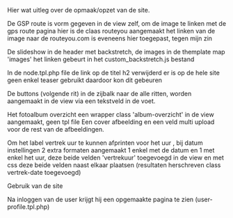 Hier wat uitleg over de opmaak/opzet van de site.

De GSP route is vorm gegeven in de view zelf, om de image te linken met de gps route pagina
    hier is de claas routeyou aangemaakt
    het linken van de image naar de routeyou.com is eveneens hier toegepast, tegen mijn zin

De slideshow in de header met backstretch, de images in de themplate map 'images' het linken
gebeurt in het custom_backstretch.js bestand

In de node.tpl.php file de link op de  titel h2 verwijderd er is op de hele site geen enkel teaser
gebruikt daardoor kon dit gebeuren

De buttons (volgende rit) in de zijbalk naar de alle ritten, worden aangemaakt in de view via een
tekstveld in de voet.

Het fotoalbum overzicht een wrapper class 'album-overzicht' in de view aangemaakt, geen tpl file
Een cover afbeelding en een veld multi upload voor de rest van de afbeeldingen.

Om het label vertrek uur te kunnen afprinten voor het uur , bij datum instellingen 2  extra formaten
aangemaakt 1 enkel met de datum en 1 met enkel het uur, deze beide velden 'vertrekuur' toegevoegd
in de view en met css deze beide velden naast elkaar plaatsen
(resultaten herschreven class vertrek-date toegevoegd)

Gebruik van de site

Na inloggen van de user krijgt hij een opgemaakte pagina te zien (user-profile.tpl.php)
